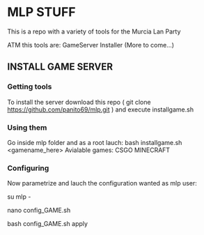 # MLP STUFF

This is a repo with a variety of tools for the Murcia Lan Party

ATM this tools are: GameServer Installer (More to come...)

## INSTALL GAME SERVER

### Getting tools

To install the server download this repo ( git clone https://github.com/panito69/mlp.git ) and execute installgame.sh


### Using them

Go inside mlp folder and as a root lauch:  bash installgame.sh <gamename_here>
Avialable games: CSGO MINECRAFT

### Configuring

Now parametrize and lauch the configuration wanted as mlp user:

  su mlp -
  
  nano config_GAME.sh
  
  bash config_GAME.sh apply

